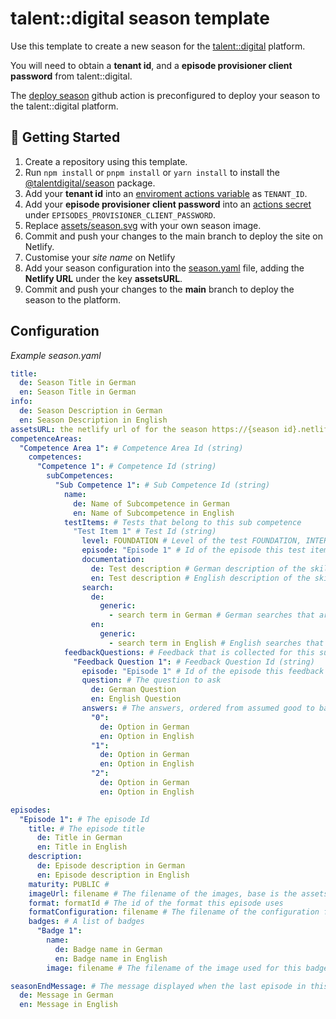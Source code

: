 # talent::digital season template

Use this template to create a new season for the [talent::digital](https://www.talentdigital.eu) platform.

You will need to obtain a **tenant id**, and a **episode provisioner client password** from talent::digital.

The [deploy season](https://github.com/talent-digital/deploy-season) github action is preconfigured to deploy your season to the talent::digital platform.

## 🐎 Getting Started

1. Create a repository using this template.
2. Run `npm install` or `pnpm install` or `yarn install` to install the [@talentdigital/season](https://www.npmjs.com/package/@talentdigital/season) package.
3. Add your **tenant id** into an [enviroment actions variable](https://docs.github.com/en/actions/learn-github-actions/variables) as `TENANT_ID`.
4. Add your **episode provisioner client password** into an [actions secret](https://docs.github.com/en/actions/security-guides/encrypted-secrets) under `EPISODES_PROVISIONER_CLIENT_PASSWORD`.
5. Replace [assets/season.svg](/assets/season.svg) with your own season image.
6. Commit and push your changes to the main branch to deploy the site on Netlify.
7. Customise your _site name_ on Netlify
8. Add your season configuration into the [season.yaml](/season.yaml) file, adding the **Netlify URL** under the key **assetsURL**.
9. Commit and push your changes to the **main** branch to deploy the season to the platform.

## Configuration

_Example season.yaml_

```yaml
title:
  de: Season Title in German
  en: Season Title in German
info:
  de: Season Description in German
  en: Season Description in English
assetsURL: the netlify url of for the season https://{season id}.netlify.app
competenceAreas:
  "Competence Area 1": # Competence Area Id (string)
    competences:
      "Competence 1": # Competence Id (string)
        subCompetences:
          "Sub Competence 1": # Sub Competence Id (string)
            name:
              de: Name of Subcompetence in German
              en: Name of Subcompetence in English
            testItems: # Tests that belong to this sub competence
              "Test Item 1" # Test Id (string)
                level: FOUNDATION # Level of the test FOUNDATION, INTERMEDIATE, ADVANCED, HIGHLY_SPECIALISED
                episode: "Episode 1" # Id of the episode this test item is used in
                documentation:
                  de: Test description # German description of the skill this test measures
                  en: Test description # English description of the skill this test measures
                search:
                  de:
                    generic:
                      - search term in German # German searches that are carried out by the scraper
                  en:
                    generic:
                      - search term in English # English searches that are carried out by the
            feedbackQuestions: # Feedback that is collected for this sub competence
              "Feedback Question 1": # Feedback Question Id (string)
                episode: "Episode 1" # Id of the episode this feedback question is used in
                question: # The question to ask
                  de: German Question
                  en: English Question
                answers: # The answers, ordered from assumed good to bad.
                  "0":
                    de: Option in German
                    en: Option in English
                  "1":
                    de: Option in German
                    en: Option in English
                  "2":
                    de: Option in German
                    en: Option in English

episodes:
  "Episode 1": # The episode Id
    title: # The episode title
      de: Title in German
      en: Title in English
    description:
      de: Episode description in German
      en: Episode description in English
    maturity: PUBLIC #
    imageUrl: filename # The filename of the images, base is the assetsUrl
    format: formatId # The id of the format this episode uses
    formatConfiguration: filename # The filename of the configuration for this format, supports json, yaml, toml & markdown
    badges: # A list of badges
      "Badge 1":
        name:
          de: Badge name in German
          en: Badge name in English
        image: filename # The filename of the image used for this badge, base is the assetsUrl

seasonEndMessage: # The message displayed when the last episode in this season is played
  de: Message in German
  en: Message in English
```
